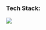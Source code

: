 ### Tech Stack:

<img src="https://img.shields.io/badge/React-61DAFB?style=for-the-badge&logo=ReactА&logoColor=000000" />
